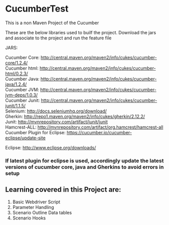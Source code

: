 # CucumberTest
This is a non Maven Project of the Cucumber

These are the below libraries used to builf the project. Download the jars and associate to the project and run the feature file

JARS:

Cucumber Core: http://central.maven.org/maven2/info/cukes/cucumber-core/1.2.4/  
Cucumber html: http://central.maven.org/maven2/info/cukes/cucumber-html/0.2.3/  
Cucumber Java: http://central.maven.org/maven2/info/cukes/cucumber-java/1.2.4/  
Cucumber JVM: http://central.maven.org/maven2/info/cukes/cucumber-jvm-deps/1.0.3/  
Cucumber Junit: http://central.maven.org/maven2/info/cukes/cucumber-junit/1.1.5/  
Selenium: http://docs.seleniumhq.org/download/  
Gherkin: http://repo1.maven.org/maven2/info/cukes/gherkin/2.12.2/  
Junit: http://mvnrepository.com/artifact/junit/junit  
Hamcrest-ALL: http://mvnrepository.com/artifact/org.hamcrest/hamcrest-all  
Cucumber Plugin for Eclipse: https://cucumber.io/cucumber-eclipse/update-site  

Eclipse: http://www.eclipse.org/downloads/

### If latest plugin for eclipse is used, accordingly update the latest versions of cucumber core, java and Gherkins to avoid errors in setup ###


## Learning covered in this Project are:
1. Basic Webdriver Script
2. Parameter Handling
3. Scenario Outline Data tables
4. Scenario Hooks

